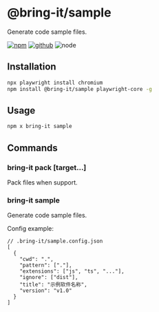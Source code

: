 # @bring-it/sample

Generate code sample files.

[![npm][npm-badge]][npm-url]
[![github][github-badge]][github-url]
![node][node-badge]

[npm-url]: https://www.npmjs.com/package/@bring-it/sample
[npm-badge]: https://img.shields.io/npm/v/@bring-it/sample.svg?style=flat-square&logo=npm
[github-url]: https://github.com/airkro/bring-it/tree/master/packages/sample
[github-badge]: https://img.shields.io/npm/l/@bring-it/sample.svg?style=flat-square&colorB=blue&logo=github
[node-badge]: https://img.shields.io/node/v/@bring-it/sample.svg?style=flat-square&colorB=green&logo=node.js

## Installation

```bash
npx playwright install chromium
npm install @bring-it/sample playwright-core -g
```

## Usage

```bash
npm x bring-it sample
```

## Commands

### bring-it pack [target...]

Pack files when support.

### bring-it sample

Generate code sample files.

Config example:

```jsonc
// .bring-it/sample.config.json
[
  {
    "cwd": ".",
    "pattern": ["."],
    "extensions": ["js", "ts", "..."],
    "ignore": ["dist"],
    "title": "示例软件名称",
    "version": "v1.0"
  }
]
```
